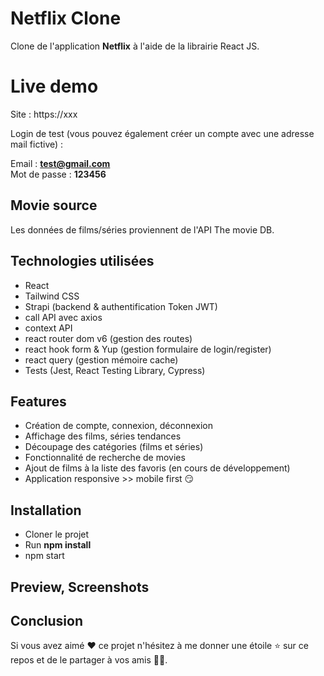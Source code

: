 # Netflix Clone

Clone de l'application **Netflix** à l'aide de la librairie React JS.

# Live demo

Site : https://xxx

Login de test  (vous pouvez également créer un compte avec une adresse mail fictive) :

Email : **test@gmail.com** </br>
Mot de passe : **123456**

## Movie source

Les données de films/séries proviennent de l'API The movie DB.

## Technologies utilisées

- React
- Tailwind CSS
- Strapi (backend & authentification Token JWT)
- call API avec axios
- context API
- react router dom v6 (gestion des routes)
- react hook form & Yup (gestion formulaire de login/register)
- react query (gestion mémoire cache)
- Tests (Jest, React Testing Library, Cypress)

## Features

- Création de compte, connexion, déconnexion
- Affichage des films, séries tendances
- Découpage des catégories (films et séries)
- Fonctionnalité de recherche de movies
- Ajout de films à la liste des favoris (en cours de développement)
- Application responsive >> mobile first 😏

## Installation

- Cloner le projet
- Run **npm install**
- npm start

## Preview, Screenshots

## Conclusion

Si vous avez aimé ❤️ ce projet n'hésitez à me donner une étoile ⭐️ sur ce repos et de le partager à vos amis 🧑‍💻.
